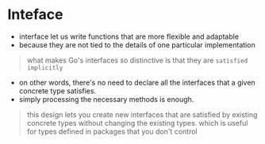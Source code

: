 # Inteface

- interface let us write functions that are more flexible and adaptable
- because they are not tied to the details of one particular implementation

> what makes Go's interfaces so distinctive is that they are `satisfied implicitly`

- on other words, there's no need to declare all the interfaces that a given concrete type satisfies.
- simply processing the necessary methods is enough.

> this design lets you create new interfaces that are satisfied by existing concrete types
> without changing the existing types.
> which is useful for types defined in packages that you don't control
